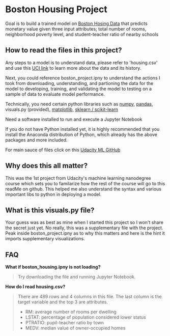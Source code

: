 # Boston Housing Project

Goal is to build a trained model on [Boston Hosing Data](https://archive.ics.uci.edu/ml/machine-learning-databases/housing/) that predicts monetary value given three input attributes; total number of rooms, neighborhood poverty level, and student-teacher ratio of nearby schools

## How to read the files in this project?

Any steps to a model is to understand data, please refer to 'housing.csv' and use this [UCI link](https://archive.ics.uci.edu/ml/machine-learning-databases/housing/housing.names) to learn more about the data and its history.

Next, you could reference boston_project.ipny to understand the actions I took from downloading, understanding, and partioning the data for the model to developing, training, and validating the model to testing on a sample of data to evaluate model performance. 

Technically, you need certain python libraries such as [numpy](https://github.com/numpy/numpy), [pandas](https://github.com/pandas-dev/pandas), visuals.py (provided), [matplotlib](), [sklearn / scikit-learn](https://github.com/scikit-learn/scikit-learn)

Need a software installed to run and execute a Jupyter Notebook

If you do not have Python installed yet, it is highly recommended that you install the Anaconda distribution of Python, which already has the above packages and more included. 

For main sauce of files click on this [Udacity ML GitHub](https://github.com/udacity/machine-learning/tree/master/projects/boston_housing)

## **Why does this all matter?**

This was the 1st project from Udacity's machine learning nanodegree course which sets you to familarize how the rest of the course will go to this readMe on github. This helped me also understand the syntax and various important libs to python in deploying a model.


## What is this visuals.py file?

Your guess was as best as mine when I started this project so I won't share the secret just yet. No really, this was a supplementary file with the project. Peak inside boston_project.ipny as to why this matters and here is the hint it imports supplementary visualizations.

## FAQ

**What if boston_housing.ipny is not loading?**
> Try downloading the file and running Jupyter Notebook.

**How do I read housing.csv?**
> There are 489 rows and 4 columns in this file. The last column is the target variable and the top 3 are attributes. 
> - RM: average number of rooms per dwelling
> - LSTAT: percentage of population considered lower status
> - PTRATIO: pupil-teacher ratio by town
> - MEDV: median value of owner-occupied homes

